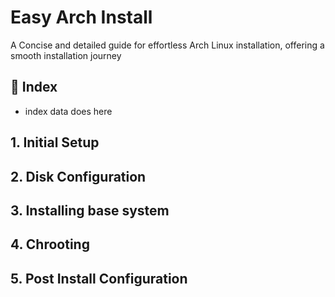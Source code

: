 # Easy Arch Install
A Concise and detailed guide for effortless Arch Linux installation, offering a smooth installation journey

## 📑 Index
+ index data does here

## 1. Initial Setup

## 2. Disk Configuration

## 3. Installing base system

## 4. Chrooting

## 5. Post Install Configuration